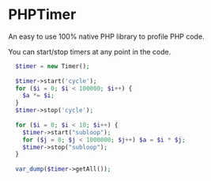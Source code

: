 PHPTimer
========

An easy to use 100% native PHP library to profile PHP code.

You can start/stop timers at any point in the code.

```php
  $timer = new Timer();
  
  $timer->start('cycle');
  for ($i = 0; $i < 100000; $i++) {
    $a *= $i;
  }
  $timer->stop('cycle');
  
  for ($i = 0; $i < 10; $i++) {
    $timer->start("subloop");
    for ($j = 0; $j < 1000000; $j++) $a = $i * $j;
    $timer->stop("subloop");
  }  
  
  var_dump($timer->getAll());
```
